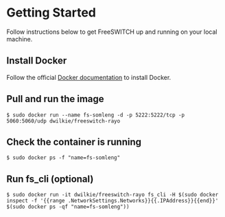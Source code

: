 # Getting Started

Follow instructions below to get FreeSWITCH up and running on your local machine.

## Install Docker

Follow the official [Docker documentation](https://docs.docker.com/engine/installation/) to install Docker.

## Pull and run the image

```
$ sudo docker run --name fs-somleng -d -p 5222:5222/tcp -p 5060:5060/udp dwilkie/freeswitch-rayo
```

## Check the container is running

```
$ sudo docker ps -f "name=fs-somleng"
```

## Run fs_cli (optional)

```
$ sudo docker run -it dwilkie/freeswitch-rayo fs_cli -H $(sudo docker inspect -f '{{range .NetworkSettings.Networks}}{{.IPAddress}}{{end}}' $(sudo docker ps -qf "name=fs-somleng"))
```
